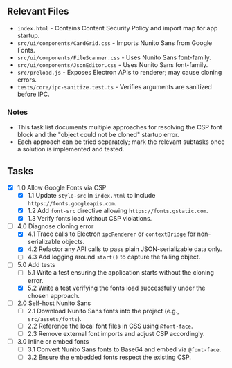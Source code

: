 ## Relevant Files

- `index.html` - Contains Content Security Policy and import map for app startup.
- `src/ui/components/CardGrid.css` - Imports Nunito Sans from Google Fonts.
- `src/ui/components/FileScanner.css` - Uses Nunito Sans font-family.
- `src/ui/components/JsonEditor.css` - Uses Nunito Sans font-family.
- `src/preload.js` - Exposes Electron APIs to renderer; may cause cloning errors.
- `tests/core/ipc-sanitize.test.ts` - Verifies arguments are sanitized before IPC.

### Notes

- This task list documents multiple approaches for resolving the CSP font block
  and the "object could not be cloned" startup error.
- Each approach can be tried separately; mark the relevant subtasks once a
  solution is implemented and tested.

## Tasks

- [x] 1.0 Allow Google Fonts via CSP
  - [x] 1.1 Update `style-src` in `index.html` to include `https://fonts.googleapis.com`.
  - [x] 1.2 Add `font-src` directive allowing `https://fonts.gstatic.com`.
  - [x] 1.3 Verify fonts load without CSP violations.
- [ ] 4.0 Diagnose cloning error
  - [x] 4.1 Trace calls to Electron `ipcRenderer` or `contextBridge` for non-serializable objects.
  - [x] 4.2 Refactor any API calls to pass plain JSON-serializable data only.
  - [ ] 4.3 Add logging around `start()` to capture the failing object.
- [ ] 5.0 Add tests
  - [ ] 5.1 Write a test ensuring the application starts without the cloning error.
  - [x] 5.2 Write a test verifying the fonts load successfully under the chosen approach.
- [ ] 2.0 Self-host Nunito Sans
  - [ ] 2.1 Download Nunito Sans fonts into the project (e.g., `src/assets/fonts`).
  - [ ] 2.2 Reference the local font files in CSS using `@font-face`.
  - [ ] 2.3 Remove external font imports and adjust CSP accordingly.
- [ ] 3.0 Inline or embed fonts
  - [ ] 3.1 Convert Nunito Sans fonts to Base64 and embed via `@font-face`.
  - [ ] 3.2 Ensure the embedded fonts respect the existing CSP.
